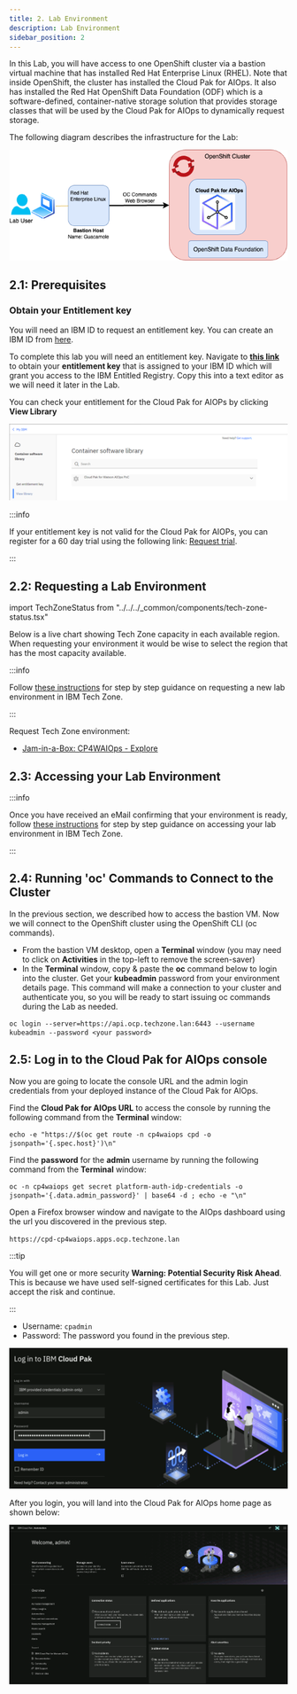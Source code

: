 ```yaml
---
title: 2. Lab Environment
description: Lab Environment
sidebar_position: 2
---
```


In this Lab, you will have access to one OpenShift cluster via a bastion virtual
machine that has installed Red Hat Enterprise Linux (RHEL). Note that inside
OpenShift, the cluster has installed the Cloud Pak for AIOps. It also has
installed the Red Hat OpenShift Data Foundation (ODF) which is a
software-defined, container-native storage solution that provides storage
classes that will be used by the Cloud Pak for AIOps to dynamically request
storage.

The following diagram describes the infrastructure for the Lab:

![](images/intro.png)

## 2.1: Prerequisites

### Obtain your Entitlement key

You will need an IBM ID to request an entitlement key. You can create an IBM ID
from [here](https://www.ibm.com/account/reg/us-en/signup?formid=urx-19776).

To complete this lab you will need an entitlement key. Navigate to
[**this link**](https://myibm.ibm.com/products-services/containerlibrary) to
obtain your **entitlement key** that is assigned to your IBM ID which will grant
you access to the IBM Entitled Registry. Copy this into a text editor as we will
need it later in the Lab.

You can check your entitlement for the Cloud Pak for AIOPs by clicking **View
Library**

![](images/entitlement_check.png)

:::info

If your entitlement key is not valid for the Cloud Pak for AIOPs, you can
register for a 60 day trial using the following link:
[Request trial](https://www.ibm.com/account/reg/us-en/login?formid=urx-51074).

:::

## 2.2: Requesting a Lab Environment

import TechZoneStatus from "../../../\_common/components/tech-zone-status.tsx"

Below is a live chart showing Tech Zone capacity in each available region. When
requesting your environment it would be wise to select the region that has the
most capacity available.

<TechZoneStatus />

:::info

Follow
[these instructions](/waiops-tech-jam/labs/jam-in-a-box/#requesting-a-lab-environment)
for step by step guidance on requesting a new lab environment in IBM Tech Zone.

:::

Request Tech Zone environment:

- [Jam-in-a-Box: CP4WAIOps - Explore](https://techzone.ibm.com/my/reservations/create/64c2a0166c515100179d63e2)

## 2.3: Accessing your Lab Environment

:::info

Once you have received an eMail confirming that your environment is ready,
follow
[these instructions](/waiops-tech-jam/labs/jam-in-a-box/#accessing-a-lab-environment)
for step by step guidance on accessing your lab environment in IBM Tech Zone.

:::

## 2.4: Running 'oc' Commands to Connect to the Cluster

In the previous section, we described how to access the bastion VM. Now we will
connect to the OpenShift cluster using the OpenShift CLI (oc commands).

- From the bastion VM desktop, open a **Terminal** window (you may need to click
  on **Activities** in the top-left to remove the screen-saver)
- In the **Terminal** window, copy & paste the **oc** command below to login
  into the cluster. Get your **kubeadmin** password from your environment
  details page. This command will make a connection to your cluster and
  authenticate you, so you will be ready to start issuing oc commands during the
  Lab as needed.

```
oc login --server=https://api.ocp.techzone.lan:6443 --username kubeadmin --password <your password>
```

## 2.5: Log in to the Cloud Pak for AIOps console

Now you are going to locate the console URL and the admin login credentials from
your deployed instance of the Cloud Pak for AIOps.

Find the **Cloud Pak for AIOps URL** to access the console by running the
following command from the **Terminal** window:

```
echo -e "https://$(oc get route -n cp4waiops cpd -o jsonpath='{.spec.host}')\n"
```

Find the **password** for the **admin** username by running the following
command from the **Terminal** window:

```
oc -n cp4waiops get secret platform-auth-idp-credentials -o jsonpath='{.data.admin_password}' | base64 -d ; echo -e "\n"
```

Open a Firefox browser window and navigate to the AIOps dashboard using the url
you discovered in the previous step.

`https://cpd-cp4waiops.apps.ocp.techzone.lan`

:::tip

You will get one or more security **Warning: Potential Security Risk Ahead**.
This is because we have used self-signed certificates for this Lab. Just accept
the risk and continue.

:::

- Username: `cpadmin`
- Password: The password you found in the previous step.

![](images/login.png)

After you login, you will land into the Cloud Pak for AIOps home page as shown
below:

![](images/home-page.png)
